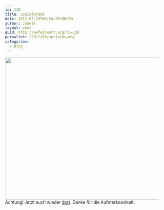 ```yaml
---
id: 138
title: Sozialkrams
date: 2012-03-23T00:54:03+00:00
author: Jannik
layout: post
guid: http://aufeinwort.org/?p=138
permalink: /2012/03/sozialkrams/
categories:
  - Blog
---
```

[<img class="aligncenter size-large wp-image-139" title="Bildschirmfoto 2012-03-23 um 00.52.06" src="http://res.cloudinary.com/aufeinwort-org/image/upload/h_403,w_696/v1382562311/Bildschirmfoto-2012-03-23-um-00_52_06_rb3u06.png" alt="" width="800" height="463" />](http://res.cloudinary.com/aufeinwort-org/image/upload/v1382562311/Bildschirmfoto-2012-03-23-um-00_52_06_rb3u06.png)Achtung! Jetzt auch wieder [dort](https://www.facebook.com/aufeinwort). Danke für die Aufmerksamkeit.